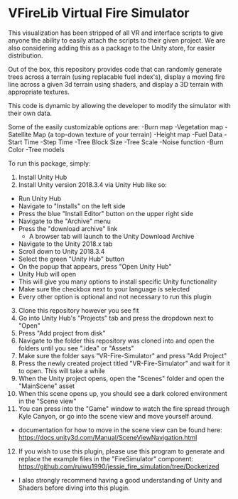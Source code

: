 # VFireLib Virtual Fire Simulator
This visualization has been stripped of all VR and interface scripts to give anyone the ability to easily attach the scripts to their given project. We are also considering adding this as a package to the Unity store, for easier distribution.

Out of the box, this repository provides code that can randomly generate trees across a terrain (using replacable fuel index's), display a moving fire line across a given 3d terrain using shaders, and display a 3D terrain with appropriate textures. 

This code is dynamic by allowing the developer to modify the simulator with their own data. 

Some of the easily customizable options are:
-Burn map
-Vegetation map
-Satellite Map (a top-down texture of your terrain)
-Height map
-Fuel Data
-Start Time
-Step Time
-Tree Block Size
-Tree Scale
-Noise function
-Burn Color
-Tree models

To run this package, simply:
1. Install Unity Hub
2. Install Unity version 2018.3.4 via Unity Hub like so:
  - Run Unity Hub
  - Navigate to "Installs" on the left side
  - Press the blue "Install Editor" button on the upper right side
  - Navigate to the "Archive" menu
  - Press the "download archive" link 
      - A browser tab will launch to the Unity Download Archive
  - Navigate to the Unity 2018.x tab
  - Scroll down to Unity 2018.3.4
  - Select the green "Unity Hub" button
  - On the popup that appears, press "Open Unity Hub"
  - Unity Hub will open
  - This will give you many options to install specific Unity functionality
  - Make sure the checkbox next to your language is selected
  - Every other option is optional and not necessary to run this plugin
3. Clone this repository however you see fit
4. Go into Unity Hub's "Projects" tab and press the dropdown next to "Open"
5. Press "Add project from disk"
6. Navigate to the folder this repository was cloned into and open the folders until you see ".idea" or "Assets"
7. Make sure the folder says "VR-Fire-Simulator" and press "Add Project"
8. Press the newly created project titled "VR-Fire-Simulator" and wait for it to open. This will take a while
9. When the Unity project opens, open the "Scenes" folder and open the "MainScene" asset
10. When this scene opens up, you should see a dark colored environment in the "Scene view"
11. You can press into the "Game" window to watch the fire spread through Kyle Canyon, or go into the scene view and move yourself around.
  - documentation for how to move in the scene view can be found here: https://docs.unity3d.com/Manual/SceneViewNavigation.html
12. If you wish to use this plugin, please use this program to generate and replace the example files in the "FireSimulator" component: https://github.com/ruiwu1990/jessie_fire_simulation/tree/Dockerized
  - I also strongly recommend having a good understanding of Unity and Shaders before diving into this plugin.
